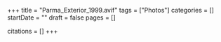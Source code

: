 +++
title = "Parma_Exterior_1999.avif"
tags = ["Photos"]
categories = []
startDate = ""
draft = false
pages = []

citations = []
+++
